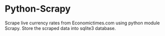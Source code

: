 # Python-Scrapy
Scrape live currency rates from Economictimes.com using python module Scrapy.
Store the scraped data into sqlite3 database.
